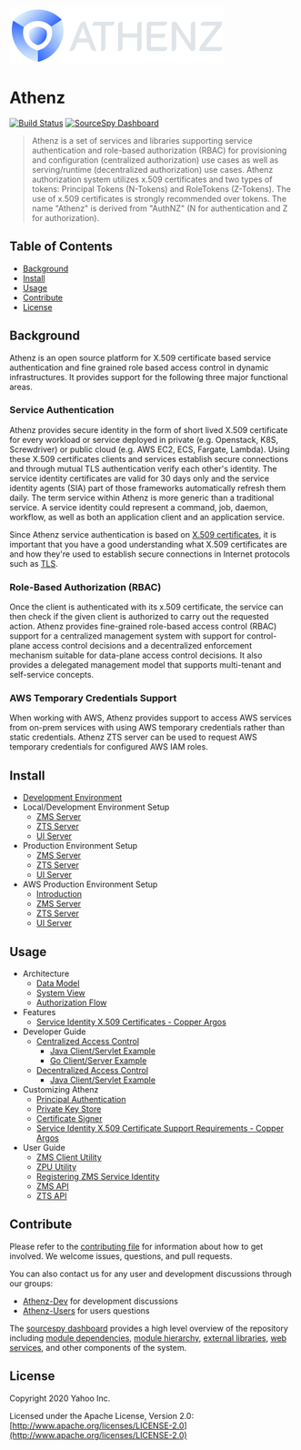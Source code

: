 ![Athenz](docs/images/athenz-logo.png)

# Athenz

[![Build Status](https://travis-ci.org/yahoo/athenz.svg?branch=master)](https://travis-ci.org/yahoo/athenz)
[![SourceSpy Dashboard](https://sourcespy.com/shield.svg)](https://sourcespy.com/github/yahooathenz/)

> Athenz is a set of services and libraries supporting service authentication and role-based authorization (RBAC) for provisioning and configuration (centralized authorization) use cases as well as serving/runtime (decentralized authorization) use cases. Athenz authorization system utilizes x.509 certificates and two types of tokens: Principal Tokens (N-Tokens) and RoleTokens (Z-Tokens). The use of x.509 certificates is strongly recommended over tokens. The name "Athenz" is derived from "AuthNZ" (N for authentication and Z for authorization).

## Table of Contents

* [Background](#background)
* [Install](#install)
* [Usage](#usage)
* [Contribute](#contribute)
* [License](#license)

## Background

Athenz is an open source platform for X.509 certificate based service authentication
and fine grained role based access control in dynamic infrastructures. It provides
support for the following three major functional areas.

### Service Authentication

Athenz provides secure identity in the form of short lived X.509 certificate
for every workload or service deployed in private (e.g. Openstack, K8S, Screwdriver)
or public cloud (e.g. AWS EC2, ECS, Fargate, Lambda). Using these X.509 certificates
clients and services establish secure connections and through mutual TLS authentication verify
each other's identity. The service identity certificates are valid for 30 days only
and the service identity agents (SIA) part of those frameworks automatically refresh
them daily. The term service within Athenz is more generic than a traditional service.
A service identity could represent a command, job, daemon, workflow, as well as both an
application client and an application service.

Since Athenz service authentication is based on
[X.509 certificates](https://en.wikipedia.org/wiki/X.509), it is
important that you have a good understanding what X.509 certificates are
and how they're used to establish secure connections in Internet protocols
such as [TLS](https://en.wikipedia.org/wiki/Transport_Layer_Security).

### Role-Based Authorization (RBAC)

Once the client is authenticated with its x.509 certificate, the service
can then check if the given client is authorized to carry out the requested
action. Athenz provides fine-grained role-based access control (RBAC) support
for a centralized management system with support for control-plane access control
decisions and a decentralized enforcement mechanism suitable for data-plane
access control decisions. It also provides a delegated management model that
supports multi-tenant and self-service concepts.

### AWS Temporary Credentials Support

When working with AWS, Athenz provides support to access AWS services
from on-prem services with using AWS temporary credentials rather than
static credentials. Athenz ZTS server can be used to request AWS temporary
credentials for configured AWS IAM roles.

## Install

* [Development Environment](docs/dev_environment.md)
* Local/Development Environment Setup
    * [ZMS Server](docs/setup_zms.md)
    * [ZTS Server](docs/setup_zts.md)
    * [UI Server](docs/setup_ui.md)
* Production Environment Setup
    * [ZMS Server](docs/setup_zms_prod.md)
    * [ZTS Server](docs/setup_zts_prod.md)
    * [UI Server](docs/setup_ui_prod.md)
* AWS Production Environment Setup
    * [Introduction](docs/aws_athenz_setup.md)
    * [ZMS Server](docs/aws_zms_setup.md)
    * [ZTS Server](docs/aws_zts_setup.md)
    * [UI Server](docs/aws_ui_setup.md)

## Usage

* Architecture
    * [Data Model](docs/data_model.md)
    * [System View](docs/system_view.md)
    * [Authorization Flow](docs/auth_flow.md)
* Features
    * [Service Identity X.509 Certificates - Copper Argos](docs/copper_argos.md)
* Developer Guide
    * [Centralized Access Control](docs/dev_centralized_access.md)
        * [Java Client/Servlet Example](docs/example_java_centralized_access.md)
        * [Go Client/Server Example](docs/example_go_centralized_access.md)
    * [Decentralized Access Control](docs/dev_decentralized_access.md)
        * [Java Client/Servlet Example](docs/example_java_decentralized_access.md)
* Customizing Athenz
    * [Principal Authentication](docs/principal_authentication.md)
    * [Private Key Store](docs/private_key_store.md)
    * [Certificate Signer](docs/cert_signer.md)
    * [Service Identity X.509 Certificate Support Requirements - Copper Argos](docs/copper_argos_dev.md)
* User Guide
    * [ZMS Client Utility](docs/zms_client.md)
    * [ZPU Utility](docs/setup_zpu.md)
    * [Registering ZMS Service Identity](docs/reg_service_guide.md)
    * [ZMS API](docs/zms_api.md)
    * [ZTS API](docs/zts_api.md)

## Contribute

Please refer to the [contributing file](docs/contributing.md) for information about how to get involved. We welcome issues, questions, and pull requests.

You can also contact us for any user and development discussions through our groups:

* [Athenz-Dev](https://groups.google.com/d/forum/athenz-dev) for development discussions
* [Athenz-Users](https://groups.google.com/d/forum/athenz-users) for users questions

The [sourcespy dashboard](https://sourcespy.com/github/yahooathenz/) provides a high level overview of the repository including [module dependencies](https://sourcespy.com/github/yahooathenz/xx-omodulesc-.html), [module hierarchy](https://sourcespy.com/github/yahooathenz/xx-omodules-.html), [external libraries](https://sourcespy.com/github/yahooathenz/xx-ojavalibs-.html), [web services](https://sourcespy.com/github/yahooathenz/xx-owebservices-.html), and other components of the system.

## License

Copyright 2020 Yahoo Inc.

Licensed under the Apache License, Version 2.0: [http://www.apache.org/licenses/LICENSE-2.0](http://www.apache.org/licenses/LICENSE-2.0)
